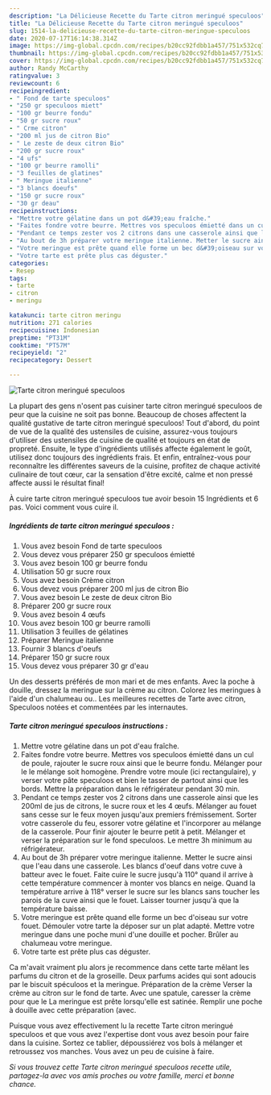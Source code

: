 ```yaml
---
description: "La Délicieuse Recette du Tarte citron meringué speculoos"
title: "La Délicieuse Recette du Tarte citron meringué speculoos"
slug: 1514-la-delicieuse-recette-du-tarte-citron-meringue-speculoos
date: 2020-07-17T16:14:38.314Z
image: https://img-global.cpcdn.com/recipes/b20cc92fdbb1a457/751x532cq70/tarte-citron-meringue-speculoos-photo-principale-de-la-recette.jpg
thumbnail: https://img-global.cpcdn.com/recipes/b20cc92fdbb1a457/751x532cq70/tarte-citron-meringue-speculoos-photo-principale-de-la-recette.jpg
cover: https://img-global.cpcdn.com/recipes/b20cc92fdbb1a457/751x532cq70/tarte-citron-meringue-speculoos-photo-principale-de-la-recette.jpg
author: Randy McCarthy
ratingvalue: 3
reviewcount: 6
recipeingredient:
- " Fond de tarte speculoos"
- "250 gr speculoos miett"
- "100 gr beurre fondu"
- "50 gr sucre roux"
- " Crme citron"
- "200 ml jus de citron Bio"
- " Le zeste de deux citron Bio"
- "200 gr sucre roux"
- "4 ufs"
- "100 gr beurre ramolli"
- "3 feuilles de glatines"
- " Meringue italienne"
- "3 blancs doeufs"
- "150 gr sucre roux"
- "30 gr deau"
recipeinstructions:
- "Mettre votre gélatine dans un pot d&#39;eau fraîche."
- "Faites fondre votre beurre. Mettres vos speculoos émietté dans un cul de poule, rajouter le sucre roux ainsi que le beurre fondu. Mélanger pour le le mélange soit homogène. Prendre votre moule (ici rectangulaire), y verser votre pâte speculoos et bien le tasser de partout ainsi que les bords. Mettre la préparation dans le réfrigérateur pendant 30 min."
- "Pendant ce temps zester vos 2 citrons dans une casserole ainsi que les 200ml de jus de citrons, le sucre roux et les 4 œufs. Mélanger au fouet sans cesse sur le feux moyen jusqu&#39;aux premiers frémissement. Sorter votre casserole du feu, essorer votre gélatine et l&#39;incorporer au mélange de la casserole. Pour finir ajouter le beurre petit à petit. Mélanger et verser la préparation sur le fond speculoos. Le mettre 3h minimum au réfrigérateur."
- "Au bout de 3h préparer votre meringue italienne. Metter le sucre ainsi que l&#39;eau dans une casserole. Les blancs d&#39;oeuf dans votre cuve à batteur avec le fouet. Faite cuire le sucre jusqu&#39;à 110° quand il arrive à cette température commencer à monter vos blancs en neige. Quand la température arrive à 118° verser le sucre sur les blancs sans toucher les parois de la cuve ainsi que le fouet. Laisser tourner jusqu&#39;à que la température baisse."
- "Votre meringue est prête quand elle forme un bec d&#39;oiseau sur votre fouet. Démouler votre tarte la déposer sur un plat adapté. Mettre votre meringue dans une poche muni d&#39;une douille et pocher. Brûler au chalumeau votre meringue."
- "Votre tarte est prête plus cas déguster."
categories:
- Resep
tags:
- tarte
- citron
- meringu

katakunci: tarte citron meringu 
nutrition: 271 calories
recipecuisine: Indonesian
preptime: "PT31M"
cooktime: "PT57M"
recipeyield: "2"
recipecategory: Dessert

---
```



![Tarte citron meringué speculoos](https://img-global.cpcdn.com/recipes/b20cc92fdbb1a457/751x532cq70/tarte-citron-meringue-speculoos-photo-principale-de-la-recette.jpg)

La plupart des gens n'osent pas cuisiner tarte citron meringué speculoos de peur que la cuisine ne soit pas bonne. Beaucoup de choses affectent la qualité gustative de tarte citron meringué speculoos! Tout d'abord, du point de vue de la qualité des ustensiles de cuisine, assurez-vous toujours d'utiliser des ustensiles de cuisine de qualité et toujours en état de propreté. Ensuite, le type d'ingrédients utilisés affecte également le goût, utilisez donc toujours des ingrédients frais. Et enfin, entraînez-vous pour reconnaître les différentes saveurs de la cuisine, profitez de chaque activité culinaire de tout cœur, car la sensation d'être excité, calme et non pressé affecte aussi le résultat final!

<!--inarticleads1-->

À cuire tarte citron meringué speculoos tue avoir besoin 15 Ingrédients et 6 pas. Voici comment vous cuire il.

##### Ingrédients de tarte citron meringué speculoos :

1. Vous avez besoin  Fond de tarte speculoos
1. Vous devez vous préparer 250 gr speculoos émietté
1. Vous avez besoin 100 gr beurre fondu
1. Utilisation 50 gr sucre roux
1. Vous avez besoin  Crème citron
1. Vous devez vous préparer 200 ml jus de citron Bio
1. Vous avez besoin  Le zeste de deux citron Bio
1. Préparer 200 gr sucre roux
1. Vous avez besoin 4 œufs
1. Vous avez besoin 100 gr beurre ramolli
1. Utilisation 3 feuilles de gélatines
1. Préparer  Meringue italienne
1. Fournir 3 blancs d&#39;oeufs
1. Préparer 150 gr sucre roux
1. Vous devez vous préparer 30 gr d&#39;eau


Un des desserts préférés de mon mari et de mes enfants. Avec la poche à douille, dressez la meringue sur la crème au citron. Colorez les meringues à l&#39;aide d&#39;un chalumeau ou.. Les meilleures recettes de Tarte avec citron, Speculoos notées et commentées par les internautes. 

<!--inarticleads2-->

##### Tarte citron meringué speculoos instructions :

1. Mettre votre gélatine dans un pot d&#39;eau fraîche.
1. Faites fondre votre beurre. Mettres vos speculoos émietté dans un cul de poule, rajouter le sucre roux ainsi que le beurre fondu. Mélanger pour le le mélange soit homogène. Prendre votre moule (ici rectangulaire), y verser votre pâte speculoos et bien le tasser de partout ainsi que les bords. Mettre la préparation dans le réfrigérateur pendant 30 min.
1. Pendant ce temps zester vos 2 citrons dans une casserole ainsi que les 200ml de jus de citrons, le sucre roux et les 4 œufs. Mélanger au fouet sans cesse sur le feux moyen jusqu&#39;aux premiers frémissement. Sorter votre casserole du feu, essorer votre gélatine et l&#39;incorporer au mélange de la casserole. Pour finir ajouter le beurre petit à petit. Mélanger et verser la préparation sur le fond speculoos. Le mettre 3h minimum au réfrigérateur.
1. Au bout de 3h préparer votre meringue italienne. Metter le sucre ainsi que l&#39;eau dans une casserole. Les blancs d&#39;oeuf dans votre cuve à batteur avec le fouet. Faite cuire le sucre jusqu&#39;à 110° quand il arrive à cette température commencer à monter vos blancs en neige. Quand la température arrive à 118° verser le sucre sur les blancs sans toucher les parois de la cuve ainsi que le fouet. Laisser tourner jusqu&#39;à que la température baisse.
1. Votre meringue est prête quand elle forme un bec d&#39;oiseau sur votre fouet. Démouler votre tarte la déposer sur un plat adapté. Mettre votre meringue dans une poche muni d&#39;une douille et pocher. Brûler au chalumeau votre meringue.
1. Votre tarte est prête plus cas déguster.


Ca m&#39;avait vraiment plu alors je recommence dans cette tarte mêlant les parfums du citron et de la groseille. Deux parfums acides qui sont adoucis par le biscuit spéculoos et la meringue. Préparation de la crème Verser la crème au citron sur le fond de tarte. Avec une spatule, caresser la crème pour que le La meringue est prête lorsqu&#39;elle est satinée. Remplir une poche à douille avec cette préparation (avec. 

<!--inarticleads1-->

<p>
Puisque vous avez effectivement lu la recette Tarte citron meringué speculoos et que vous avez l'expertise dont vous avez besoin pour faire dans la cuisine. Sortez ce tablier, dépoussiérez vos bols à mélanger et retroussez vos manches. Vous avez un peu de cuisine à faire.
</p>

<p>
<i>Si vous trouvez cette Tarte citron meringué speculoos recette utile, partagez-la avec vos amis proches ou votre famille, merci et bonne chance.</i>
</p>
